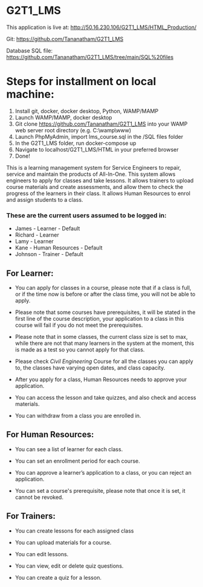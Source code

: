 # G2T1_LMS
This application is live at: http://50.16.230.106/G2T1_LMS/HTML_Production/

Git: https://github.com/Tananatham/G2T1_LMS

Database SQL file: https://github.com/Tananatham/G2T1_LMS/tree/main/SQL%20files

# Steps for installment on local machine:
1. Install git, docker, docker desktop, Python, WAMP/MAMP
2. Launch WAMP/MAMP, docker desktop
3. Git clone https://github.com/Tananatham/G2T1_LMS into your WAMP web server root directory (e.g. C:\wamp\www)
4. Launch PhpMyAdmin, import lms_course.sql in the /SQL files folder
5. In the G2T1_LMS folder, run docker-compose up
6. Navigate to localhost/G2T1_LMS/HTML in your preferred browser
7. Done!

This is a learning management system for Service Engineers to repair, service and maintain the products of All-In-One. This system allows engineers to apply for classes and take lessons. It allows trainers to upload course materials and create assessments, and allow them to check the progress of the learners in their class. It allows Human Resources to enrol and assign students to a class.

### These are the current users assumed to be logged in:
- James - Learner - Default
- Richard - Learner
- Lamy - Learner
- Kane - Human Resources - Default
- Johnson - Trainer - Default

## For Learner:
- You can apply for classes in a course, please note that if a class is full, or if the time now is before or after the class time, you will not be able to apply.

- Please note that some courses have prerequisites, it will be stated in the first line of the course description, your application to a class in this course will fail if you do not meet the prerequisites.

- Please note that in some classes, the current class size is set to max, while there are not that many learners in the system at the moment, this is made as a test so you cannot apply for that class.

- Please check *Civil Engineering* Course for all the classes you can apply to, the classes have varying open dates, and class capacity.

- After you apply for a class, Human Resources needs to approve your application.

- You can access the lesson and take quizzes, and also check and access materials.

- You can withdraw from a class you are enrolled in.

## For Human Resources:
- You can see a list of learner for each class.

- You can set an enrollment period for each course.

- You can approve a learner’s application to a class, or you can reject an application.

- You can set a course's prerequisite, please note that once it is set, it cannot be revoked.


## For Trainers:
- You can create lessons for each assigned class

- You can upload materials for a course.

- You can edit lessons.

- You can view, edit or delete quiz questions.

- You can create a quiz for a lesson.